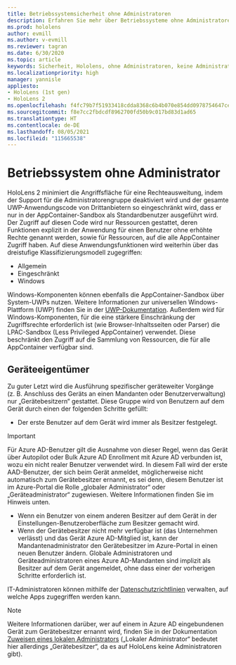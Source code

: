 ```yaml
---
title: Betriebssystemsicherheit ohne Administratoren
description: Erfahren Sie mehr über Betriebssysteme ohne Administratoren, Gerätebesitzer und Sicherheit auf HoloLens Mixed Reality-Geräten.
ms.prod: hololens
author: evmill
ms.author: v-evmill
ms.reviewer: tagran
ms.date: 6/30/2020
ms.topic: article
keywords: Sicherheit, Hololens, ohne Administratoren, keine Administratoren, Betriebssystem, Betriebssystem ohne Administratoren, Administrator-Betriebssystem, administratorloses Betriebssystem, Hololens 2, Hololens2 Sicherheit,
ms.localizationpriority: high
manager: yannisle
appliesto:
- HoloLens (1st gen)
- HoloLens 2
ms.openlocfilehash: f4fc79b7f51933418cdda8368c6b4b070e854dd0978754647ce864075c772cfd
ms.sourcegitcommit: f8e7cc2fbdcdf8962700fd50b9c017bd83d1ad65
ms.translationtype: HT
ms.contentlocale: de-DE
ms.lasthandoff: 08/05/2021
ms.locfileid: "115665538"
---
```

# <a name="admin-less-operating-system"></a>Betriebssystem ohne Administrator

HoloLens 2 minimiert die Angriffsfläche für eine Rechteausweitung, indem der Support für die Administratorengruppe deaktiviert wird und der gesamte UWP-Anwendungscode von Drittanbietern so eingeschränkt wird, dass er nur in der AppContainer-Sandbox als Standardbenutzer ausgeführt wird. Der Zugriff auf diesen Code wird nur Ressourcen gestattet, deren Funktionen explizit in der Anwendung für einen Benutzer ohne erhöhte Rechte genannt werden, sowie für Ressourcen, auf die alle AppContainer Zugriff haben.
Auf diese Anwendungsfunktionen wird weiterhin über das dreistufige Klassifizierungsmodell zugegriffen:
  * Allgemein
  * Eingeschränkt
  * Windows

Windows-Komponenten können ebenfalls die AppContainer-Sandbox über System-UWPs nutzen. Weitere Informationen zur universellen Windows-Plattform (UWP) finden Sie in der [UWP-Dokumentation](/windows/uwp/). Außerdem wird für Windows-Komponenten, für die eine stärkere Einschränkung der Zugriffsrechte erforderlich ist (wie Browser-Inhaltsseiten oder Parser) die LPAC-Sandbox (Less Privileged AppContainer) verwendet. Diese beschränkt den Zugriff auf die Sammlung von Ressourcen, die für alle AppContainer verfügbar sind.

## <a name="device-owner"></a>Geräteeigentümer

Zu guter Letzt wird die Ausführung spezifischer geräteweiter Vorgänge (z. B. Anschluss des Geräts an einen Mandanten oder Benutzerverwaltung) nur „Gerätebesitzern“ gestattet. Diese Gruppe wird von Benutzern auf dem Gerät durch einen der folgenden Schritte gefüllt:
  * Der erste Benutzer auf dem Gerät wird immer als Besitzer festgelegt. 
> [!IMPORTANT]
>Für Azure AD-Benutzer gilt die Ausnahme von dieser Regel, wenn das Gerät über Autopilot oder Bulk Azure AD Enrollment mit Azure AD verbunden ist, wozu ein nicht realer Benutzer verwendet wird. In diesem Fall wird der erste AAD-Benutzer, der sich beim Gerät anmeldet, möglicherweise nicht automatisch zum Gerätebesitzer ernannt, es sei denn, diesem Benutzer ist im Azure-Portal die Rolle „globaler Administrator“ oder „Geräteadministrator“ zugewiesen. Weitere Informationen finden Sie im Hinweis unten.  

  * Wenn ein Benutzer von einem anderen Besitzer auf dem Gerät in der Einstellungen-Benutzeroberfläche zum Besitzer gemacht wird.
  * Wenn der Gerätebesitzer nicht mehr verfügbar ist (das Unternehmen verlässt) und das Gerät Azure AD-Mitglied ist, kann der Mandantenadministrator den Gerätebesitzer im Azure-Portal in einen neuen Benutzer ändern. Globale Administratoren und Geräteadministratoren eines Azure AD-Mandanten sind implizit als Besitzer auf dem Gerät angemeldet, ohne dass einer der vorherigen Schritte erforderlich ist.  

 IT-Administratoren können mithilfe der [Datenschutzrichtlinien](/windows/client-management/mdm/policy-csp-privacy) verwalten, auf welche Apps zugegriffen werden kann. 

> [!NOTE]
> Weitere Informationen darüber, wer auf einem in Azure AD eingebundenen Gerät zum Gerätebesitzer ernannt wird, finden Sie in der Dokumentation [Zuweisen eines lokalen Administrators](/azure/active-directory/devices/assign-local-admin) („Lokaler Administrator“ bedeutet hier allerdings „Gerätebesitzer“, da es auf HoloLens keine Administratoren gibt).